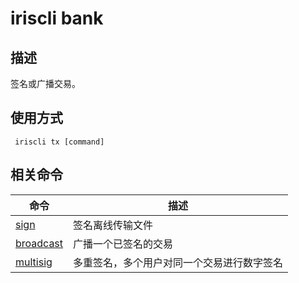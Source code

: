 # iriscli bank

## 描述

签名或广播交易。 

## 使用方式

```
 iriscli tx [command]
```

## 相关命令

| 命令      | 描述                   |
| --------- | ---------------------- |
| [sign](sign.md)      | 签名离线传输文件       |
| [broadcast](broadcast.md)|广播一个已签名的交易|
| [multisig](multisig.md)|多重签名，多个用户对同一个交易进行数字签名|
